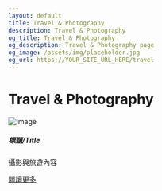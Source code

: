 ```yaml
---
layout: default
title: Travel & Photography
description: Travel & Photography
og_title: Travel & Photography
og_description: Travel & Photography page
og_image: /assets/img/placeholder.jpg
og_url: https://YOUR_SITE_URL_HERE/travel
---
```


<h1 data-i18n="{{section_title}}">Travel & Photography</h1>
<!-- 卡片模塊：可複製以下div快速新增內容 -->
<div class="card">
    <img src="/assets/img/placeholder.jpg" alt="Image" loading="lazy">
    <div class="card-body">
        <h5 class="card-title">標題/Title</h5>
        <p class="card-text">攝影與旅遊內容</p>
        <a href="#" target="_blank" class="btn btn-primary">閱讀更多</a>
    </div>
</div>
